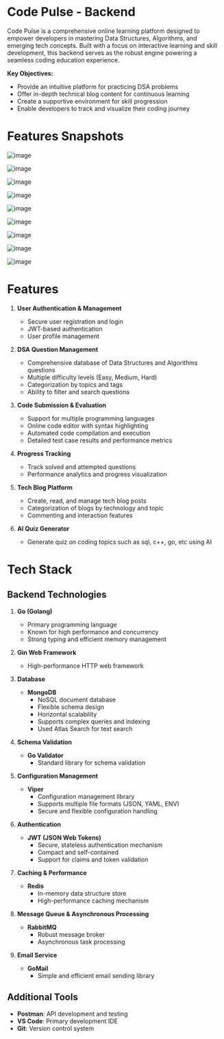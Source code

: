 # Code Pulse - Backend
Code Pulse is a comprehensive online learning platform designed to empower developers in mastering Data Structures, Algorithms, and emerging tech concepts. Built with a focus on interactive learning and skill development, this backend serves as the robust engine powering a seamless coding education experience.

**Key Objectives:**
- Provide an intuitive platform for practicing DSA problems
- Offer in-depth technical blog content for continuous learning
- Create a supportive environment for skill progression
- Enable developers to track and visualize their coding journey

# Features Snapshots
![image](https://github.com/user-attachments/assets/a2c61d42-6f50-43a6-a3a0-6fe7c18cc0f7)

![image](https://github.com/user-attachments/assets/27c693a6-bbf5-470c-a9cd-7ba2283d08f7)

![image](https://github.com/user-attachments/assets/1afa105b-57b5-411c-8280-54abab66a29a)

![image](https://github.com/user-attachments/assets/5267a8fd-4513-4d25-9a78-031af0eaa0df)

![image](https://github.com/user-attachments/assets/9225d5b6-3502-4bd8-a7f2-6ac40eff0e2f)

![image](https://github.com/user-attachments/assets/99012341-c6fd-441b-ae3d-d7f9f6f79694)

![image](https://github.com/user-attachments/assets/8bfd98d8-b195-435b-a1c3-4019d78c49b2)

![image](https://github.com/user-attachments/assets/7be21fb7-8f2c-4288-ab4c-0a776c23691e)

![image](https://github.com/user-attachments/assets/e5f91f39-3dfd-4365-9186-8b5ebfe33576)

# Features

1. **User Authentication & Management**
   - Secure user registration and login
   - JWT-based authentication
   - User profile management

2. **DSA Question Management**
   - Comprehensive database of Data Structures and Algorithms questions
   - Multiple difficulty levels (Easy, Medium, Hard)
   - Categorization by topics and tags
   - Ability to filter and search questions

3. **Code Submission & Evaluation**
   - Support for multiple programming languages
   - Online code editor with syntax highlighting
   - Automated code compilation and execution
   - Detailed test case results and performance metrics

4. **Progress Tracking**
   - Track solved and attempted questions
   - Performance analytics and progress visualization

5. **Tech Blog Platform**
   - Create, read, and manage tech blog posts
   - Categorization of blogs by technology and topic
   - Commenting and interaction features

6. **AI Quiz Generator**
   - Generate quiz on coding topics such as sql, c++, go, etc using AI

# Tech Stack

## Backend Technologies
1. **Go (Golang)**
   - Primary programming language
   - Known for high performance and concurrency
   - Strong typing and efficient memory management

2. **Gin Web Framework**
   - High-performance HTTP web framework

3. **Database**
   - **MongoDB**
     - NoSQL document database
     - Flexible schema design
     - Horizontal scalability
     - Supports complex queries and indexing
     - Used Atlas Search for text search

4. **Schema Validation**
   - **Go Validator**
     - Standard library for schema validation

5. **Configuration Management**
   - **Viper**
     - Configuration management library
     - Supports multiple file formats (JSON, YAML, ENV)
     - Secure and flexible configuration handling

6. **Authentication**
   - **JWT (JSON Web Tokens)**
     - Secure, stateless authentication mechanism
     - Compact and self-contained
     - Support for claims and token validation

7. **Caching & Performance**
   - **Redis**
     - In-memory data structure store
     - High-performance caching mechanism

8. **Message Queue & Asynchronous Processing**
   - **RabbitMQ**
     - Robust message broker
     - Asynchronous task processing

9. **Email Service**
   - **GoMail**
     - Simple and efficient email sending library

## Additional Tools
- **Postman**: API development and testing
- **VS Code**: Primary development IDE
- **Git**: Version control system
